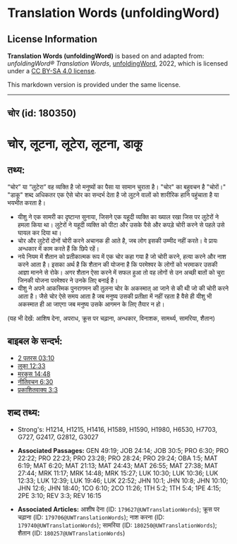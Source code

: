 # Translation Words (unfoldingWord)

## License Information

**Translation Words (unfoldingWord)** is based on and adapted from: _unfoldingWord® Translation Words_, [unfoldingWord](https://unfoldingword.org/utw), 2022, which is licensed under a [CC BY-SA 4.0 license](https://creativecommons.org/licenses/by-sa/4.0/legalcode.en).

This markdown version is provided under the same license.



--------------------------------

## चोर (id: 180350)

चोर, लूटना, लूटेरा, लूटना, डाकू
===============================

तथ्य:
-----

“चोर” या “लुटेरा” वह व्यक्ति है जो मनुष्यों का पैसा या सामान चुराता है। "चोर" का बहुवचन है "चोरों।" "डाकू" शब्द अधिकतर एक ऐसे चोर का सन्दर्भ देता है जो लुटने वालों को शारीरिक हानि पहुंचाता है या भयभीत करता है।

* यीशु ने एक सामरी का दृष्टान्त सुनाया, जिसने एक यहूदी व्यक्ति का ख्याल रखा जिस पर लुटेरों ने हमला किया था। लुटेरों ने यहूदी व्यक्ति को पीटा और उसके पैसे और कपड़े चोरी करने से पहले उसे घायल कर दिया था।
* चोर और लुटेरों दोनों चोरी करने अचानक ही आते है, जब लोग इसकी उम्मीद नहीं करते। वे प्रायः अन्धकार में काम करते हैं कि छिपे रहें।
* नये नियम में शैतान को प्रतीकात्मक रूप में एक चोर कहा गया है जो चोरी करने, हत्या करने और नाश करने आता है। इसका अर्थ है कि शैतान की योजना है कि परमेश्वर के लोगों को भरमाकर उसकी आज्ञा मानने से रोके। अगर शैतान ऐसा करने में सफल हुआ तो वह लोगों से उन अच्छी बातों को चुरा जिनकी योजना परमेश्वर ने उनके लिए बनाई है।
* यीशु ने अपने आकस्मिक पुनरागमन की तुलना चोर के अकस्मात् आ जाने से की थी जो की चोरी करने आता है। जैसे चोर ऐसे समय आता है जब मनुष्य उसकी प्रतीक्षा में नहीं रहता है वैसे ही यीशु भी अकस्मात ही आ जाएगा जब मनुष्य उसके आगमन के लिए तैयार न हो।

(यह भी देखें: आशिष देना, अपराध, क्रूस पर चढ़ाना, अन्धकार, विनाशक, सामर्थ्य, सामरिया, शैतान)

बाइबल के सन्दर्भ:
-----------------

* [2 पतरस 03:10](https://ref.ly/2Pet0:0)
* [लूका 12:33](https://ref.ly/Luke12:33)
* [मरकुस 14:48](https://ref.ly/Mark14:48)
* [नीतिवचन 6:30](https://ref.ly/Prov6:30)
* [प्रकाशितवाक्य 3:3](https://ref.ly/Rev0:0)

शब्द तथ्य:
----------

* Strong's: H1214, H1215, H1416, H1589, H1590, H1980, H6530, H7703, G727, G2417, G2812, G3027

* **Associated Passages:** GEN 49:19; JOB 24:14; JOB 30:5; PRO 6:30; PRO 22:22; PRO 22:23; PRO 23:28; PRO 28:24; PRO 29:24; OBA 1:5; MAT 6:19; MAT 6:20; MAT 21:13; MAT 24:43; MAT 26:55; MAT 27:38; MAT 27:44; MRK 11:17; MRK 14:48; MRK 15:27; LUK 10:30; LUK 10:36; LUK 12:33; LUK 12:39; LUK 19:46; LUK 22:52; JHN 10:1; JHN 10:8; JHN 10:10; JHN 12:6; JHN 18:40; 1CO 6:10; 2CO 11:26; 1TH 5:2; 1TH 5:4; 1PE 4:15; 2PE 3:10; REV 3:3; REV 16:15
* **Associated Articles:** आशीष देना (ID: `179627@UWTranslationWords`); क्रूस पर चढ़ाना (ID: `179706@UWTranslationWords`); नाश करना (ID: `179740@UWTranslationWords`); सामरिया (ID: `180250@UWTranslationWords`); शैतान (ID: `180257@UWTranslationWords`)

